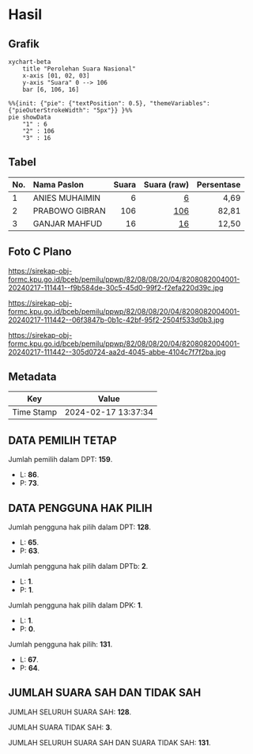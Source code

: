 # Hasil

## Grafik

```mermaid
xychart-beta
    title "Perolehan Suara Nasional"
    x-axis [01, 02, 03]
    y-axis "Suara" 0 --> 106
    bar [6, 106, 16]
```

```mermaid
%%{init: {"pie": {"textPosition": 0.5}, "themeVariables": {"pieOuterStrokeWidth": "5px"}} }%%
pie showData
    "1" : 6
    "2" : 106
    "3" : 16
```

## Tabel

| No. | Nama Paslon    | Suara | Suara (raw) | Persentase |
|:--- |:-------------- | -----:| -----------:| ----------:|
| 1   | ANIES MUHAIMIN | 6     | [6][p-1]    | 4,69       |
| 2   | PRABOWO GIBRAN | 106   | [106][p-2]  | 82,81      |
| 3   | GANJAR MAHFUD  | 16    | [16][p-3]   | 12,50      |


[p-1]: https://github.com/gigit-pemilu/pemilu-2024/blob/main/pilpres/hitung-suara/sub/82-maluku-utara/sub/08-pulau-taliabu/sub/08-tabona/sub/2004-fayaunana/sub/001-tps/sub/paslon-1.txt
[p-2]: https://github.com/gigit-pemilu/pemilu-2024/blob/main/pilpres/hitung-suara/sub/82-maluku-utara/sub/08-pulau-taliabu/sub/08-tabona/sub/2004-fayaunana/sub/001-tps/sub/paslon-2.txt
[p-3]: https://github.com/gigit-pemilu/pemilu-2024/blob/main/pilpres/hitung-suara/sub/82-maluku-utara/sub/08-pulau-taliabu/sub/08-tabona/sub/2004-fayaunana/sub/001-tps/sub/paslon-3.txt

## Foto C Plano

https://sirekap-obj-formc.kpu.go.id/bceb/pemilu/ppwp/82/08/08/20/04/8208082004001-20240217-111441--f9b584de-30c5-45d0-99f2-f2efa220d39c.jpg

https://sirekap-obj-formc.kpu.go.id/bceb/pemilu/ppwp/82/08/08/20/04/8208082004001-20240217-111442--06f3847b-0b1c-42bf-95f2-2504f533d0b3.jpg

https://sirekap-obj-formc.kpu.go.id/bceb/pemilu/ppwp/82/08/08/20/04/8208082004001-20240217-111442--305d0724-aa2d-4045-abbe-4104c7f7f2ba.jpg


## Metadata

| Key        | Value               |
| ---------- | ------------------- |
| Time Stamp | 2024-02-17 13:37:34 |


## DATA PEMILIH TETAP

Jumlah pemilih dalam DPT: **159**.
 * L: **86**.
 * P: **73**.

## DATA PENGGUNA HAK PILIH

Jumlah pengguna hak pilih dalam DPT: **128**.
 * L: **65**.
 * P: **63**.

Jumlah pengguna hak pilih dalam DPTb: **2**.
 * L: **1**.
 * P: **1**.

Jumlah pengguna hak pilih dalam DPK: **1**.
 * L: **1**.
 * P: **0**.

Jumlah pengguna hak pilih: **131**.
 * L: **67**.
 * P: **64**.

## JUMLAH SUARA SAH DAN TIDAK SAH

JUMLAH SELURUH SUARA SAH: **128**.

JUMLAH SUARA TIDAK SAH: **3**.

JUMLAH SELURUH SUARA SAH DAN SUARA TIDAK SAH: **131**.


